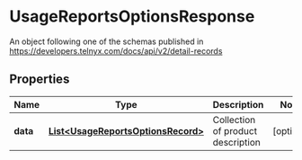 

# UsageReportsOptionsResponse

An object following one of the schemas published in https://developers.telnyx.com/docs/api/v2/detail-records

## Properties

| Name | Type | Description | Notes |
|------------ | ------------- | ------------- | -------------|
|**data** | [**List&lt;UsageReportsOptionsRecord&gt;**](UsageReportsOptionsRecord.md) | Collection of product description |  [optional] |



